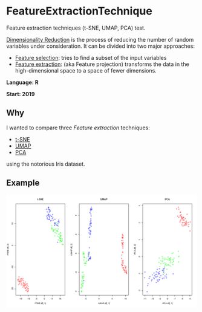 # FeatureExtractionTechnique
Feature extraction techniques (t-SNE, UMAP, PCA) test. 

[Dimensionality Reduction](https://en.wikipedia.org/wiki/Dimensionality_reduction) is the process of reducing the number of random variables under consideration. It can be divided into two major approaches:

* [Feature selection](https://en.wikipedia.org/wiki/Feature_selection): tries to find a subset of the input variables 
* [Feature extraction](https://en.wikipedia.org/wiki/Feature_extraction): (aka Feature projection) transforms the data in the high-dimensional space to a space of fewer dimensions.

**Language: R**

**Start: 2019**

## Why
I wanted to compare three _Feature extraction_ techniques:

* [t-SNE](https://en.wikipedia.org/wiki/T-distributed_stochastic_neighbor_embedding)
* [UMAP](https://en.wikipedia.org/wiki/Nonlinear_dimensionality_reduction#Uniform_manifold_approximation_and_projection)
* [PCA](https://en.wikipedia.org/wiki/Principal_component_analysis)

using the notorious Iris dataset.

## Example

![Example](/images/example.png)
